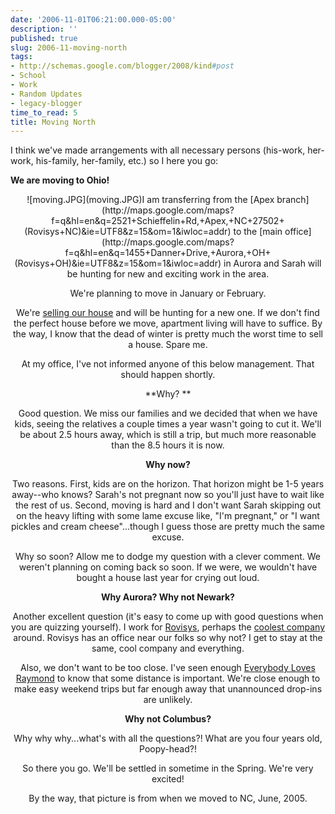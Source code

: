 ```yaml
---
date: '2006-11-01T06:21:00.000-05:00'
description: ''
published: true
slug: 2006-11-moving-north
tags:
- http://schemas.google.com/blogger/2008/kind#post
- School
- Work
- Random Updates
- legacy-blogger
time_to_read: 5
title: Moving North
---
```


I think we've made arrangements with all necessary persons (his-work, her-work, his-family, her-family, etc.) so I here you go:



**We are moving to Ohio!**

<div style="text-align: center;">![moving.JPG](moving.JPG)I am transferring from the [Apex branch](http://maps.google.com/maps?f=q&amp;hl=en&amp;q=2521+Schieffelin+Rd,+Apex,+NC+27502+(Rovisys+NC)&amp;ie=UTF8&amp;z=15&amp;om=1&amp;iwloc=addr) to the [main office](http://maps.google.com/maps?f=q&amp;hl=en&amp;q=1455+Danner+Drive,+Aurora,+OH+(Rovisys+OH)&amp;ie=UTF8&amp;z=15&amp;om=1&amp;iwloc=addr) in Aurora and Sarah will be hunting for new and exciting work in the area.

We're planning to move in January or February.

We're [selling our house](http://www.fsbo.com/list/90492) and will be hunting for a new one. If we don't find the perfect house before we move, apartment living will have to suffice. By the way, I know that the dead of winter is pretty much the worst time to sell a house. Spare me.

At my office, I've not informed anyone of this below management. That should happen shortly.

**Why? **

Good question. We miss our families and we decided that when we have kids, seeing the relatives a couple times a year wasn't going to cut it. We'll be about 2.5 hours away, which is still a trip, but much more reasonable than the 8.5 hours it is now.

**Why now?**

Two reasons. First, kids are on the horizon. That horizon might be 1-5 years away--who knows? Sarah's not pregnant now so you'll just have to wait like the rest of us. Second, moving is hard and I don't want Sarah skipping out on the heavy lifting with some lame excuse like, "I'm pregnant," or "I want pickles and cream cheese"...though I guess those are pretty much the same excuse.

Why so soon? Allow me to dodge my question with a clever comment. We weren't planning on coming back so soon. If we were, we wouldn't have bought a house last year for crying out loud.

**Why Aurora? Why not Newark?**

Another excellent question (it's easy to come up with good questions when you are quizzing yourself). I work for [Rovisys](http://www.rovisys.com/), perhaps the [coolest company](http://www.wassupy.com/20061029/work/my-job-rocks/) around. Rovisys has an office near our folks so why not? I get to stay at the same, cool company and everything.

Also, we don't want to be too close. I've seen enough [Everybody Loves Raymond](http://www.everybodylovesray.com/) to know that some distance is important. We're close enough to make easy weekend trips but far enough away that unannounced drop-ins are unlikely.

**Why not Columbus?**

Why why why...what's with all the questions?! What are you four years old, Poopy-head?!

So there you go. We'll be settled in sometime in the Spring. We're very excited!

By the way, that picture is from when we moved to NC, June, 2005.